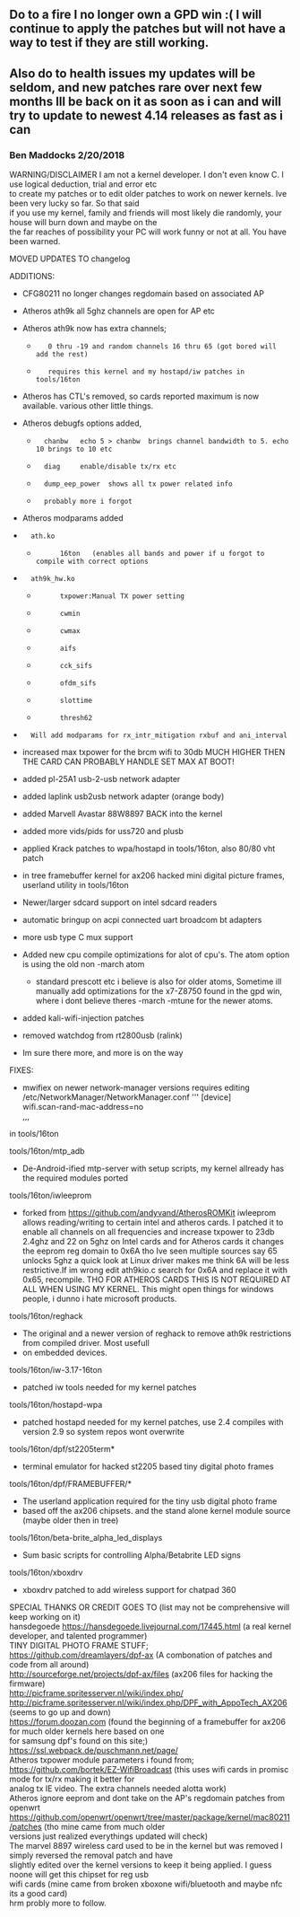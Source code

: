 ## Do to a fire I no longer own a GPD win :( I will continue to apply the patches but will not have a  way to test if they are still working.  
## Also do to health issues my updates will be seldom, and new patches rare over next few months  Ill be back on it as soon as i can and will try to update to newest 4.14 releases as fast as i can
### Ben Maddocks 2/20/2018

WARNING/DISCLAIMER I am not a kernel developer. I don't even know C. I use logical deduction, trial and error etc  
to create my patches or to edit older patches to work on newer kernels. Ive been very lucky so far. So that said  
if you use my kernel, family and friends will most likely die randomly, your house will burn down and maybe on the  
the far reaches of possibility your PC will work funny or not at all. You have been warned.  

MOVED UPDATES TO changelog  

ADDITIONS:  
-	CFG80211 no longer changes regdomain based on associated AP  
-	Atheros ath9k all 5ghz channels are open for AP etc  
-	Atheros ath9k now has extra channels;  
    *		 0 thru -19 and random channels 16 thru 65 (got bored will add the rest)  
    *		 requires this kernel and my hostapd/iw patches in tools/16ton  
-	Atheros has CTL's removed, so cards reported maximum is now available. various other little things.  
-	Atheros debugfs options added,  
    *		chanbw   echo 5 > chanbw  brings channel bandwidth to 5. echo 10 brings to 10 etc  
    *		diag	 enable/disable tx/rx etc  
    *		dump_eep_power  shows all tx power related info  
    *	    probably more i forgot  
-	Atheros modparams added  
-		ath.ko  
    *			16ton   (enables all bands and power if u forgot to compile with correct options  
-		ath9k_hw.ko  
    *			txpower:Manual TX power setting  
    *			cwmin  
    *			cwmax  
    *			aifs  
    *			cck_sifs  
    *			ofdm_sifs  
    *			slottime  
    *			thresh62  
-		Will add modparams for rx_intr_mitigation rxbuf and ani_interval  
-	increased max txpower for the brcm wifi to 30db MUCH HIGHER THEN THE CARD CAN PROBABLY HANDLE SET MAX AT BOOT!  
-	added pl-25A1 usb-2-usb network adapter  
-	added laplink usb2usb network adapter (orange body)  
-	added Marvell Avastar 88W8897 BACK into the kernel  
-	added more vids/pids for uss720 and plusb  
-	applied Krack patches to wpa/hostapd in tools/16ton, also 80/80 vht patch  
-	in tree framebuffer kernel for ax206 hacked mini digital picture frames, userland utility in tools/16ton  
-	Newer/larger sdcard support on intel sdcard readers  
-	automatic bringup on acpi connected uart broadcom bt adapters  
-	more usb type C mux support  
-	Added new cpu compile optimizations for alot of cpu's. The atom option is using the old non -march atom  
    * standard prescott etc i believe is also for older atoms, Sometime ill manually add optimizations for the x7-Z8750 found in the gpd win, where i dont believe theres -march -mtune for the newer atoms.  
-	added kali-wifi-injection patches  
-	removed watchdog from rt2800usb (ralink)  

-	Im sure there more, and more is on the way  

FIXES:  
-	mwifiex on newer network-manager versions requires editing /etc/NetworkManager/NetworkManager.conf 
'''
[device]  
wifi.scan-rand-mac-address=no  
,,,

in tools/16ton  

tools/16ton/mtp_adb  
-	De-Android-ified mtp-server with setup scripts, my kernel allready has the required modules ported  

tools/16ton/iwleeprom  
-	forked from https://github.com/andyvand/AtherosROMKit iwleeprom allows reading/writing to certain intel and atheros cards. I patched it to enable all channels on all frequencies and increase txpower to 23db 2.4ghz and 22 on 5ghz on Intel cards and for Atheros cards it changes the eeprom reg domain to 0x6A tho Ive seen multiple sources say 65 unlocks 5ghz a quick look at Linux driver makes me think 6A will be less restrictive.If im wrong edit ath9kio.c search for 0x6A and replace it with 0x65, recompile. THO FOR ATHEROS CARDS THIS IS NOT REQUIRED AT ALL WHEN USING MY KERNEL. This might open things for windows people, i dunno i hate microsoft products.  

tools/16ton/reghack  
-	The original and a newer version of reghack to remove ath9k restrictions from compiled driver. Most usefull  
-	on embedded devices.  

tools/16ton/iw-3.17-16ton  
-	patched iw tools needed for my kernel patches  

tools/16ton/hostapd-wpa  
-	patched hostapd needed for my kernel patches, use 2.4 compiles with version 2.9 so system repos wont overwrite  

tools/16ton/dpf/st2205term*  
-	terminal emulator for hacked st2205 based tiny digital photo frames  

tools/16ton/dpf/FRAMEBUFFER/*  
-	The userland application required for the tiny usb digital photo frame  
-	based off the ax206 chipsets. and the stand alone kernel module source (maybe older then in tree)  

tools/16ton/beta-brite_alpha_led_displays  
-	Sum basic scripts for controlling Alpha/Betabrite LED signs  

tools/16ton/xboxdrv  
-	xboxdrv patched to add wireless support for chatpad 360  

SPECIAL THANKS OR CREDIT GOES TO (list may not be comprehensive will keep working on it)  
hansdegoede https://hansdegoede.livejournal.com/17445.html   (a real kernel developer, and talented programmer)  
TINY DIGITAL PHOTO FRAME STUFF;  
https://github.com/dreamlayers/dpf-ax    (A combonation of patches and code from all around)  
http://sourceforge.net/projects/dpf-ax/files   (ax206 files for hacking the firmware)  
http://picframe.spritesserver.nl/wiki/index.php/  
http://picframe.spritesserver.nl/wiki/index.php/DPF_with_AppoTech_AX206  (seems to go up and down)  
https://forum.doozan.com  (found the beginning of a framebuffer for ax206 for much older kernels here based on one  
for samsung dpf's found on this site;)  
https://ssl.webpack.de/puschmann.net/page/  
Atheros txpower module parameters i found from;  
https://github.com/bortek/EZ-WifiBroadcast   (this uses wifi cards in promisc mode for tx/rx making it better for  
 analog tx IE video. The extra channels needed alotta work)  
Atheros ignore eeprom and dont take on the AP's regdomain patches from openwrt  
https://github.com/openwrt/openwrt/tree/master/package/kernel/mac80211/patches   (tho mine came from much older  
versions just realized everythings updated will check)  
The marvel 8897 wireless card used to be in the kernel but was removed I simply reversed the removal patch and have  
slightly edited over the kernel versions to keep it being applied. I guess noone will get this chipset for reg usb  
wifi cards (mine came from broken xboxone wifi/bluetooth and maybe nfc its a good card)  
hrm probly more to follow.  
